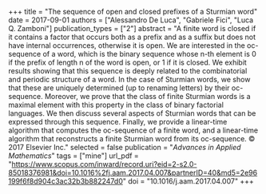 +++
title = "The sequence of open and closed prefixes of a Sturmian word"
date = 2017-09-01
authors = ["Alessandro De Luca", "Gabriele Fici", "Luca Q. Zamboni"]
publication_types = ["2"]
abstract = "A finite word is closed if it contains a factor that occurs both as a prefix and as a suffix but does not have internal occurrences, otherwise it is open. We are interested in the oc-sequence of a word, which is the binary sequence whose n-th element is 0 if the prefix of length n of the word is open, or 1 if it is closed. We exhibit results showing that this sequence is deeply related to the combinatorial and periodic structure of a word. In the case of Sturmian words, we show that these are uniquely determined (up to renaming letters) by their oc-sequence. Moreover, we prove that the class of finite Sturmian words is a maximal element with this property in the class of binary factorial languages. We then discuss several aspects of Sturmian words that can be expressed through this sequence. Finally, we provide a linear-time algorithm that computes the oc-sequence of a finite word, and a linear-time algorithm that reconstructs a finite Sturmian word from its oc-sequence. © 2017 Elsevier Inc."
selected = false
publication = "*Advances in Applied Mathematics*"
tags = ["mine"]
url_pdf = "https://www.scopus.com/inward/record.uri?eid=2-s2.0-85018376981&doi=10.1016%2fj.aam.2017.04.007&partnerID=40&md5=2e96199f6f8d904c3ac32b3b882247d0"
doi = "10.1016/j.aam.2017.04.007"
+++

